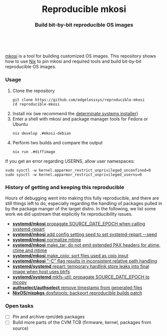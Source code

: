 <h1 align="center">Reproducible mkosi</h1>
<h3 align="center">Build bit-by-bit reproducible OS images</h3>
<br>
<br>
<br>

[mkosi](https://github.com/systemd/mkosi) is a tool for building customized OS images.
This repository shows how to use [Nix](https://nixos.org/) to pin mkosi and required
tools and build bit-by-bit reproducible OS images.


### Usage

1. Clone the repository
    ```shell-session
    git clone https://github.com/edgelesssys/reproducible-mkosi
    cd reproducible-mkosi
    ```
2. Install nix (we recommend the [determinate systems installer](https://github.com/DeterminateSystems/nix-installer))
3. Enter a shell with mkosi and package manager tools for Fedora or Ubuntu
    ```shell-session
    nix develop .#mkosi-debian
    ```
4. Perform two builds and compare the output
    ```shell-session
    nix run .#diffimage
    ```

If you get an error regarding USERNS, allow user namespaces:
```
sudo sysctl -w kernel.apparmor_restrict_unprivileged_unconfined=0
sudo sysctl -w kernel.apparmor_restrict_unprivileged_userns=0
```

### History of getting and keeping this reproducible

Hours of debugging went into making this fully reproducible, and there are still things left to do,
especially regarding the handling of packages pulled in by the package manger of the target distro.
In the following, we list some work we did upstream that explicitly fix reproducibility issues.

- [**systemd/mkosi** propagate SOURCE_DATE_EPOCH when calling systemd-repart](https://github.com/systemd/mkosi/pull/1834)
- [**systemd/mkosi** add config setting seed to set systemd-repart --seed](https://github.com/systemd/mkosi/pull/1837)
- [**systemd/mkosi** normalize mtime](https://github.com/systemd/mkosi/pull/1839)
- [**systemd/mkosi** make_tar: do not emit extended PAX headers for atime, ctime and mtime](https://github.com/systemd/mkosi/pull/1982)
- [**systemd/mkosi** make_cpio: sort files used as cpio input](https://github.com/systemd/mkosi/pull/2163)
- [**systemd/mkosi** "-C" flag results in inconsistent relative path handling](https://github.com/systemd/mkosi/issues/1879)
- [**systemd/systemd** repart: temporary hardlink store leaks into final image when host uses btrfs](https://github.com/systemd/systemd/issues/29606)
- [**systemd/systemd** mkfs-util: propagate SOURCE_DATE_EPOCH to mcopy](https://github.com/systemd/systemd/pull/29000)
- [**authselect/authselect** remove timestamp from generated files](https://github.com/authselect/authselect/pull/350)
- [**NixOS/nixpkgs** dosfstools: backport reproducible builds patch](https://github.com/NixOS/nixpkgs/pull/252282)

### Open tasks

- [ ] Pin and archive rpm/deb packages
- [ ] Build more parts of the CVM TCB (firmware, kernel, packages from source)
